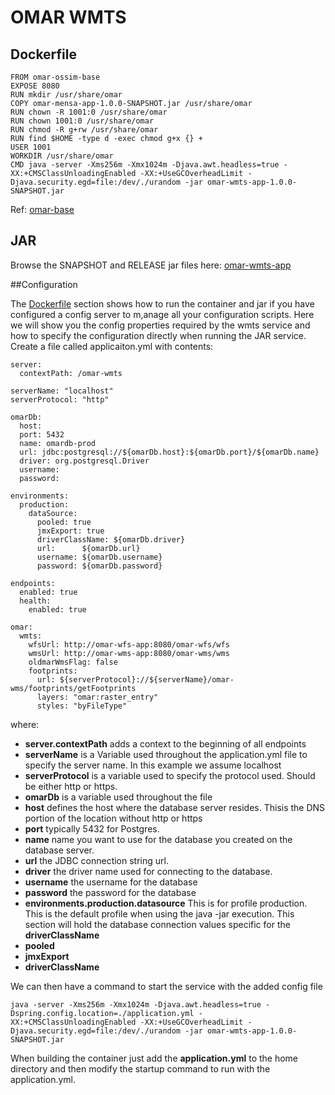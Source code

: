 # OMAR WMTS

## Dockerfile
```
FROM omar-ossim-base
EXPOSE 8080
RUN mkdir /usr/share/omar
COPY omar-mensa-app-1.0.0-SNAPSHOT.jar /usr/share/omar
RUN chown -R 1001:0 /usr/share/omar
RUN chown 1001:0 /usr/share/omar
RUN chmod -R g+rw /usr/share/omar
RUN find $HOME -type d -exec chmod g+x {} +
USER 1001
WORKDIR /usr/share/omar
CMD java -server -Xms256m -Xmx1024m -Djava.awt.headless=true -XX:+CMSClassUnloadingEnabled -XX:+UseGCOverheadLimit -Djava.security.egd=file:/dev/./urandom -jar omar-wmts-app-1.0.0-SNAPSHOT.jar
```
Ref: [omar-base](../../../omar-ossim-base/docs/install-guide/omar-base/)

## JAR

Browse the SNAPSHOT and RELEASE jar files here:
[omar-wmts-app](http://artifacts.radiantbluecloud.com/artifactory/webapp/#/artifacts/browse/tree/General/omar-local/io/ossim/omar/apps/omar-wmts-app)


##Configuration

The [Dockerfile](#Dockerfile) section shows how to run the container and jar if you have configured a config server to m,anage all your configuration scripts.  Here we will show you the config properties required by the wmts service and how to specify the configuration directly when running the JAR service.  Create a file called applicaiton.yml with contents:

```
server:
  contextPath: /omar-wmts

serverName: "localhost"
serverProtocol: "http"

omarDb:
  host: 
  port: 5432
  name: omardb-prod
  url: jdbc:postgresql://${omarDb.host}:${omarDb.port}/${omarDb.name}
  driver: org.postgresql.Driver
  username: 
  password:
   
environments:
  production:
    dataSource:
      pooled: true
      jmxExport: true
      driverClassName: ${omarDb.driver}
      url:      ${omarDb.url}
      username: ${omarDb.username}
      password: ${omarDb.password}

endpoints:
  enabled: true
  health:
    enabled: true

omar:
  wmts:
    wfsUrl: http://omar-wfs-app:8080/omar-wfs/wfs
    wmsUrl: http://omar-wms-app:8080/omar-wms/wms
    oldmarWmsFlag: false
    footprints:
      url: ${serverProtocol}://${serverName}/omar-wms/footprints/getFootprints
      layers: "omar:raster_entry"
      styles: "byFileType"

```

where:

 * **server.contextPath** adds a context to the beginning of all endpoints
 * **serverName** is a Variable used throughout the application.yml file to specify the server name.  In this example we assume localhost
 * **serverProtocol** is a variable used to specify the protocol used.  Should be either http or https.
 * **omarDb** is a variable used throughout the file
  * **host** defines the host where the database server resides.  Thisis the DNS portion of the location without http or https
  * **port** typically 5432 for Postgres.
  * **name** name you want to use for the database you created on the database server.
  * **url** the JDBC connection string url.
  * **driver** the driver name used for connecting to the database.
  * **username** the username for the database
  * **password** the password for the database
 * **environments.production.datasource** This is for profile production.  This is the default profile when using the java -jar execution. This section will hold the database connection values specific for the **driverClassName**
  * **pooled**  
  * **jmxExport**
  * **driverClassName** 
    

We can then have a command to start the service with the added config file

`java -server -Xms256m -Xmx1024m -Djava.awt.headless=true -Dspring.config.location=./application.yml -XX:+CMSClassUnloadingEnabled -XX:+UseGCOverheadLimit -Djava.security.egd=file:/dev/./urandom -jar omar-wmts-app-1.0.0-SNAPSHOT.jar`

When building the container just add the **application.yml** to the home directory and then modify the startup command to run with the application.yml.

